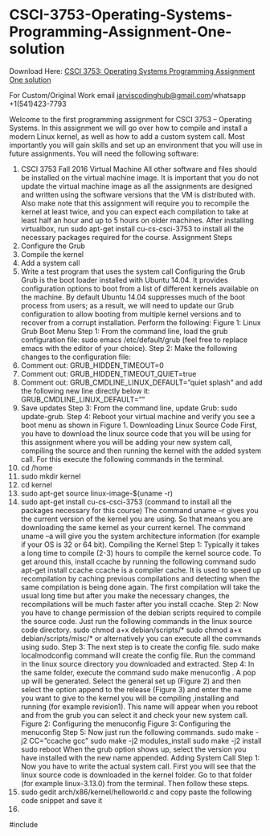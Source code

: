 # CSCI-3753-Operating-Systems-Programming-Assignment-One-solution

Download Here: [CSCI 3753: Operating Systems Programming Assignment One solution](https://jarviscodinghub.com/assignment/csci-3753-operating-systems-programming-assignment-one-solution/)

For Custom/Original Work email jarviscodinghub@gmail.com/whatsapp +1(541)423-7793

Welcome to the first programming assignment for CSCI 3753 – Operating Systems. In this assignment we
will go over how to compile and install a modern Linux kernel, as well as how to add a custom system
call. Most importantly you will gain skills and set up an environment that you will use in future
assignments.
You will need the following software:
1. CSCI 3753 Fall 2016 Virtual Machine
All other software and files should be installed on the virtual machine image. It is important that you do
not update the virtual machine image as all the assignments are designed and written using the software
versions that the VM is distributed with. Also make note that this assignment will require you to recompile
the kernel at least twice, and you can expect each compilation to take at least half an hour and up
to 5 hours on older machines.
After installing virtualbox, run sudo apt-get install cu-cs-csci-3753 to install all the necessary packages
required for the course.
Assignment Steps
1. Configure the Grub
2. Compile the kernel
3. Add a system call
4. Write a test program that uses the system call
Configuring the Grub
Grub is the boot loader installed with Ubuntu 14.04. It provides configuration options to boot from a list
of different kernels available on the machine. By default Ubuntu 14.04 suppresses much of the boot
process from users; as a result, we will need to update our Grub configuration to allow booting from
multiple kernel versions and to recover from a corrupt installation. Perform the following:
Figure 1: Linux Grub Boot Menu
Step 1:
From the command line, load the grub configuration file:
sudo emacs /etc/default/grub
(feel free to replace emacs with the editor of your choice).
Step 2:
Make the following changes to the configuration file:
1. Comment out:
GRUB_HIDDEN_TIMEOUT=0
2. Comment out:
GRUB_HIDDEN_TIMEOUT_QUIET=true
3. Comment out:
GRUB_CMDLINE_LINUX_DEFAULT=”quiet splash”
and add the following new line directly below it:
GRUB_CMDLINE_LINUX_DEFAULT=””
4. Save updates
Step 3:
From the command line, update Grub: sudo update-grub.
Step 4:
Reboot your virtual machine and verify you see a boot menu as shown in Figure 1.
Downloading Linux Source Code
First, you have to download the linux source code that you will be using for this assignment where you
will be adding your new system call, compiling the source and then running the kernel with the added
system call. For this execute the following commands in the terminal.
1. cd /home
2. sudo mkdir kernel
3. cd kernel
4. sudo apt-get source linux-image-$(uname -r)
5. sudo apt-get install cu-cs-csci-3753 (command to install all the packages necessary for this
course)
The command uname –r gives you the current version of the kernel you are using. So that means you
are downloading the same kernel as your current kernel. The command uname –a will give you the
system architecture information (for example if your OS is 32 or 64 bit).
Compiling the Kernel
Step 1:
Typically it takes a long time to compile (2-3) hours to compile the kernel source code. To get
around this, install ccache by running the following command
sudo apt-get install ccache
ccache is a compiler cache. It is used to speed up recompilation by caching previous compilations
and detecting when the same compilation is being done again. The first compilation will take the
usual long time but after you make the necessary changes, the recompilations will be much faster
after you install ccache.
Step 2:
Now you have to change permission of the debian scripts required to compile the source code.
Just run the following commands in the linux source code directory.
sudo chmod a+x debian/scripts/*
sudo chmod a+x debian/scripts/misc/*
or alternatively you can execute all the commands using sudo.
Step 3:
The next step is to create the config file. sudo make localmodconfig command will create the
config file. Run the command in the linux source directory you downloaded and extracted.
Step 4:
In the same folder, execute the command sudo make menuconfig . A pop up will be generated.
Select the general set up (Figure 2) and then select the option append to the release (Figure 3)
and enter the name you want to give to the kernel you will be compiling ,installing and running
(for example revision1). This name will appear when you reboot and from the grub you can
select it and check your new system call.
Figure 2: Configuring the menuconfig
Figure 3: Configuring the menuconfig
Step 5:
Now just run the following commands.
sudo make -j2 CC=”ccache gcc”
sudo make -j2 modules_install
sudo make -j2 install
sudo reboot
When the grub option shows up, select the version you have installed with the new name
appended.
Adding System Call
Step 1:
Now you have to write the actual system call. First you will see that the linux source code is
downloaded in the kernel folder. Go to that folder (for example linux-3.13.0) from the terminal.
Then follow these steps.
1. sudo gedit arch/x86/kernel/helloworld.c and copy paste the following code snippet and
save it
2.
#include
